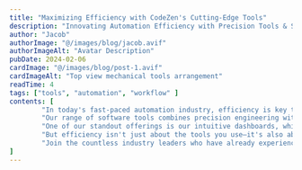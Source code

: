 ```yaml
---
title: "Maximizing Efficiency with CodeZen's Cutting-Edge Tools"
description: "Innovating Automation Efficiency with Precision Tools & Support"
author: "Jacob"
authorImage: "@/images/blog/jacob.avif"
authorImageAlt: "Avatar Description"
pubDate: 2024-02-06
cardImage: "@/images/blog/post-1.avif"
cardImageAlt: "Top view mechanical tools arrangement"
readTime: 4
tags: ["tools", "automation", "workflow" ]
contents: [
        "In today's fast-paced automation industry, efficiency is key to success. At CodeZen, we understand the importance of optimizing your project workflow to meet deadlines and stay within budget. That's why we're thrilled to introduce our cutting-edge tools designed to empower your projects like never before.",
        "Our range of software tools combines precision engineering with user-centric design, ensuring maximum productivity on every job site. From power drills to advanced fastening solutions, CodeZen's tools are built to withstand the rigors of automation while streamlining your workflow.",
        "One of our standout offerings is our intuitive dashboards, which provide real-time insights into project progress, resource allocation, and more. With user-friendly interfaces, navigating and overseeing your projects has never been easier.",
        "But efficiency isn't just about the tools you use—it's also about the support you receive. That's why CodeZen offers comprehensive documentation and expert guidance every step of the way. Our dedicated teams are committed to your success, providing personalized assistance to ensure you get the most out of our products.",
        "Join the countless industry leaders who have already experienced the difference CodeZen tools can make. With our cutting-edge solutions, you can fast-track your projects to success and stay ahead of the competition."
]
---
```

